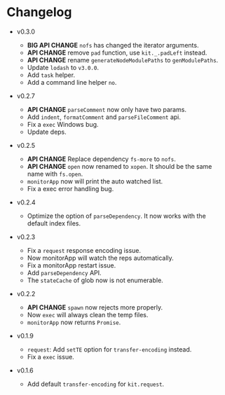 # Changelog

- v0.3.0

  - **BIG API CHANGE** `nofs` has changed the iterator arguments.
  - **API CHANGE** remove `pad` function, use `kit._.padLeft` instead.
  - **API CHANGE** rename `generateNodeModulePaths` to `genModulePaths`.
  - Update `lodash` to `v3.0.0`.
  - Add `task` helper.
  - Add a command line helper `no`.

- v0.2.7

  - **API CHANGE** `parseComment` now only have two params.
  - Add `indent`, `formatComment` and `parseFileComment` api.
  - Fix a `exec` Windows bug.
  - Update deps.

- v0.2.5

  - **API CHANGE** Replace dependency `fs-more` to `nofs`.
  - **API CHANGE** `open` now renamed to `xopen`.
    It should be the same name with `fs.open`.
  - `monitorApp` now will print the auto watched list.
  - Fix a exec error handling bug.

- v0.2.4

  - Optimize the option of `parseDependency`.
    It now works with the default index files.

- v0.2.3

  - Fix a `request` response encoding issue.
  - Now monitorApp will watch the reps automatically.
  - Fix a monitorApp restart issue.
  - Add `parseDependency` API.
  - The `stateCache` of glob now is not enumerable.

- v0.2.2

  - **API CHANGE** `spawn` now rejects more properly.
  - Now `exec` will always clean the temp files.
  - `monitorApp` now returns `Promise`.

- v0.1.9

  - `request`: Add `setTE` option for `transfer-encoding` instead.
  - Fix a `exec` issue.

- v0.1.6

  - Add default `transfer-encoding` for `kit.request`.
